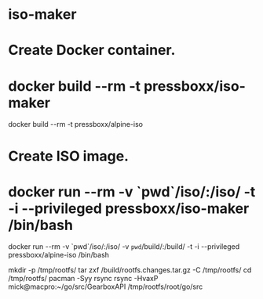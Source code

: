 # iso-maker


# Create Docker container.
# docker build --rm -t pressboxx/iso-maker
docker build --rm -t pressboxx/alpine-iso

# Create ISO image.
# docker run --rm -v \`pwd\`/iso/:/iso/ -t -i --privileged pressboxx/iso-maker /bin/bash
docker run --rm -v \`pwd\`/iso/:/iso/ -v `pwd`/build/:/build/ -t -i --privileged pressboxx/alpine-iso /bin/bash

mkdir -p /tmp/rootfs/
tar zxf /build/rootfs.changes.tar.gz -C /tmp/rootfs/
cd /tmp/rootfs/
pacman -Syy rsync
rsync -HvaxP mick@macpro:~/go/src/GearboxAPI /tmp/rootfs/root/go/src


